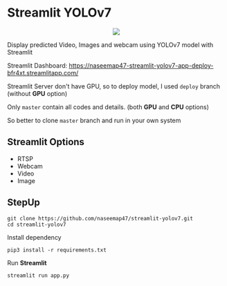 # Streamlit YOLOv7
<p align="center">
 <img src="https://github.com/naseemap47/streamlit-yolov7/blob/master/sample.jpg">
</p>
Display predicted Video, Images and webcam using YOLOv7 model with Streamlit

Streamlit Dashboard: https://naseemap47-streamlit-yolov7-app-deploy-bfr4xt.streamlitapp.com/

Streamlit Server don't have GPU, so to deploy model, I used `deploy` branch (without **GPU** option)

Only `master` contain all codes and details. (both **GPU** and **CPU** options)

So better to clone `master` branch and run in your own system

## Streamlit Options
 - RTSP
 - Webcam
 - Video
 - Image
 ## StepUp
```
git clone https://github.com/naseemap47/streamlit-yolov7.git
cd streamlit-yolov7
```
Install dependency
```
pip3 install -r requirements.txt
```
Run **Streamlit**
```
streamlit run app.py
```
